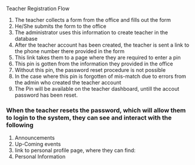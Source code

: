 Teacher Registration Flow

1. The teacher collects a form from the office and fills out the form
2. He/She submits the form to the office
3. The administrator uses this information to create teacher in the database
4. After the teacher account has been created, the teacher is sent a link to the phone number there provided in the form
5. This link takes them to a page where they are required to enter a pin
6. This pin is gotten from the information they provided in the office
7. Without this pin, the password reset procedure is not possible
8. In the case where this pin is forgotten of mis-match due to errors from the admin who created the teacher account
9. The Pin will be available on the teacher dashboard, untill the accout password has been reset.

### When the teacher resets the password, which will allow them to login to the system, they can see and interact with the following
1. Announcements
2. Up-Coming events
4. link to personal profile page, where they can find:
6. Personal Information


